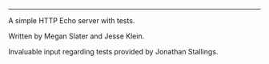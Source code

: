 -------------------------------------
A simple HTTP Echo server with tests.

Written by Megan Slater and Jesse Klein.

Invaluable input regarding tests provided by Jonathan Stallings.